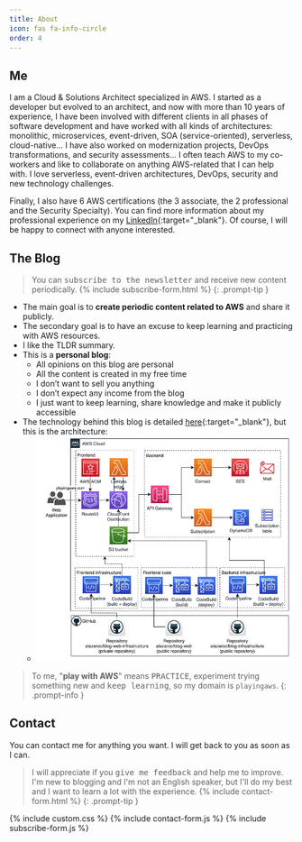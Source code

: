 ```yaml
---
title: About
icon: fas fa-info-circle
order: 4
---
```


## Me

I am a Cloud & Solutions Architect specialized in AWS. I started as a developer but evolved to an architect, and now with more than 10 years of experience, I have been involved with different clients in all phases of software development and have worked with all kinds of architectures: monolithic, microservices, event-driven, SOA (service-oriented), serverless, cloud-native... I have also worked on modernization projects, DevOps transformations, and security assessments... I often teach AWS to my co-workers and like to collaborate on anything AWS-related that I can help with. I love serverless, event-driven architectures, DevOps, security and new technology challenges.

Finally, I also have 6 AWS certifications (the 3 associate, the 2 professional and the Security Specialty). You can find more information about my professional experience on my [LinkedIn](https://www.linkedin.com/in/alejandro-lazaro-chueca/){:target="_blank"}. Of course, I will be happy to connect with anyone interested.

## The Blog

> You can <kbd>subscribe to the newsletter</kbd> and receive new content periodically.
{% include subscribe-form.html %}
{: .prompt-tip }

- The main goal is to **create periodic content related to AWS** and share it publicly.
- The secondary goal is to have an excuse to keep learning and practicing with AWS resources.
- I like the TLDR summary.
- This is a **personal blog**:
  - All opinions on this blog are personal
  - All the content is created in my free time
  - I don’t want to sell you anything
  - I don’t expect any income from the blog
  - I just want to keep learning, share knowledge and make it publicly accessible
- The technology behind this blog is detailed [here](/posts/the-technology-behind-this-blog/){:target="_blank"}, but this is the architecture:
  - ![architecture_diagram](/assets/img/posts/2022-03-01-the-technology-behind-this-blog/blog-architecture-v2.png)

> To me, "**play with AWS**" means <kbd>PRACTICE</kbd>, experiment trying something new and <kbd>keep learning</kbd>, so my domain is `playingaws`.
{: .prompt-info }

## Contact

You can contact me for anything you want. I will get back to you as soon as I can.

> I will appreciate if you <kbd>give me feedback</kbd> and help me to improve. I'm new to blogging and I'm not an English speaker, but I'll do my best and I want to learn a lot with the experience.
{% include contact-form.html %}
{: .prompt-tip }

{% include custom.css %}
{% include contact-form.js %}
{% include subscribe-form.js %}
